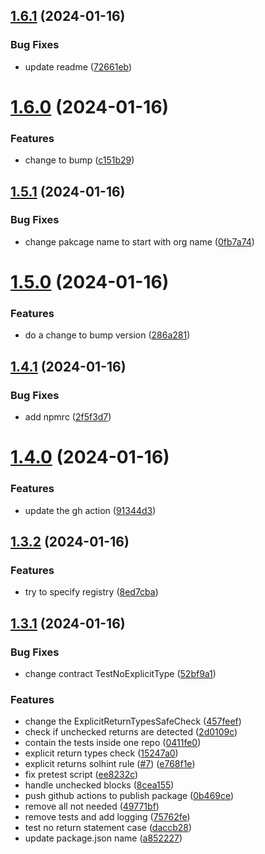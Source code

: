 ## [1.6.1](https://github.com/euler-xyz/euler-swap-solhint-rules/compare/v1.6.0...v1.6.1) (2024-01-16)


### Bug Fixes

* update readme ([72661eb](https://github.com/euler-xyz/euler-swap-solhint-rules/commit/72661eb313aae7ac776377c2bec77167be829140))



# [1.6.0](https://github.com/euler-xyz/euler-swap-solhint-rules/compare/v1.5.1...v1.6.0) (2024-01-16)


### Features

* change to bump ([c151b29](https://github.com/euler-xyz/euler-swap-solhint-rules/commit/c151b2944768982591b27ebc4c5931cfb25b9d25))



## [1.5.1](https://github.com/euler-xyz/euler-swap-solhint-rules/compare/v1.5.0...v1.5.1) (2024-01-16)


### Bug Fixes

* change pakcage name to start with org name ([0fb7a74](https://github.com/euler-xyz/euler-swap-solhint-rules/commit/0fb7a7432e420f048a11357a1195fbcb274e319d))



# [1.5.0](https://github.com/euler-xyz/euler-swap-solhint-rules/compare/v1.4.1...v1.5.0) (2024-01-16)


### Features

* do a change to bump version ([286a281](https://github.com/euler-xyz/euler-swap-solhint-rules/commit/286a28144ad594f7dc54a4a0a281ac2d82059900))



## [1.4.1](https://github.com/euler-xyz/euler-swap-solhint-rules/compare/v1.4.0...v1.4.1) (2024-01-16)


### Bug Fixes

* add npmrc ([2f5f3d7](https://github.com/euler-xyz/euler-swap-solhint-rules/commit/2f5f3d72d1e8a2b16df41c4ff9bdd9337373ea2e))



# [1.4.0](https://github.com/euler-xyz/euler-swap-solhint-rules/compare/v1.3.2...v1.4.0) (2024-01-16)


### Features

* update the gh action ([91344d3](https://github.com/euler-xyz/euler-swap-solhint-rules/commit/91344d317887d80a3ce44ffcc0107173865c99f3))



## [1.3.2](https://github.com/euler-xyz/euler-swap-solhint-rules/compare/v1.3.1...v1.3.2) (2024-01-16)


### Features

* try to specify registry ([8ed7cba](https://github.com/euler-xyz/euler-swap-solhint-rules/commit/8ed7cbaa05679adf42db886ed1da5f8d7fec05dc))



## [1.3.1](https://github.com/euler-xyz/euler-swap-solhint-rules/compare/e768f1e26d3fbd10f7f5c291911f8b73a959489e...v1.3.1) (2024-01-16)


### Bug Fixes

* change contract TestNoExplicitType ([52bf9a1](https://github.com/euler-xyz/euler-swap-solhint-rules/commit/52bf9a19a78fc83265f2ee80574edff0b30b66f4))


### Features

* change the ExplicitReturnTypesSafeCheck ([457feef](https://github.com/euler-xyz/euler-swap-solhint-rules/commit/457feef42b05acb8a8cab61a1c182b1616c52e59))
* check if unchecked returns are detected ([2d0109c](https://github.com/euler-xyz/euler-swap-solhint-rules/commit/2d0109cf842dcbe2d9302d70efe2813522b2e759))
* contain the tests inside one repo ([0411fe0](https://github.com/euler-xyz/euler-swap-solhint-rules/commit/0411fe0ca28cd9d48a34a35275ec427257c9b621))
* explicit return types check ([15247a0](https://github.com/euler-xyz/euler-swap-solhint-rules/commit/15247a0cf06257021566c4de524ba3d678309f9d))
* explicit returns solhint rule ([#7](https://github.com/euler-xyz/euler-swap-solhint-rules/issues/7)) ([e768f1e](https://github.com/euler-xyz/euler-swap-solhint-rules/commit/e768f1e26d3fbd10f7f5c291911f8b73a959489e))
* fix pretest script ([ee8232c](https://github.com/euler-xyz/euler-swap-solhint-rules/commit/ee8232ccc4162366fb58815bf6a73137b34a3618))
* handle unchecked blocks ([8cea155](https://github.com/euler-xyz/euler-swap-solhint-rules/commit/8cea155a8d6a90a0ca398ad2b7e47066cf799b8e))
* push github actions to publish package ([0b469ce](https://github.com/euler-xyz/euler-swap-solhint-rules/commit/0b469ced1d83f32e56e90947627e7244e3d31d2e))
* remove all not needed ([49771bf](https://github.com/euler-xyz/euler-swap-solhint-rules/commit/49771bf121f36013347d602ac10829dc8ec55900))
* remove tests and add logging ([75762fe](https://github.com/euler-xyz/euler-swap-solhint-rules/commit/75762fe9b795626ae512b1bdb6e71b448b4e9a74))
* test no return statement case ([daccb28](https://github.com/euler-xyz/euler-swap-solhint-rules/commit/daccb2899854c8c628c2c8a04e8912221ed99699))
* update package.json name ([a852227](https://github.com/euler-xyz/euler-swap-solhint-rules/commit/a852227fc68898467a65a66d1a4c2ded90b8c405))



